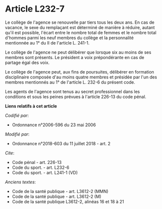 # Article L232-7

Le collège de l'agence se renouvelle par tiers tous les deux ans. En cas de vacance, le sexe du remplaçant est déterminé de
manière à réduire, autant qu'il est possible, l'écart entre le nombre total de femmes et le nombre total d'hommes parmi les
neuf membres du collège et la personnalité mentionnée au 1° du II de l'article L. 241-1.

Le collège de l'agence ne peut délibérer que lorsque six au moins de ses membres sont présents. Le président a voix
prépondérante en cas de partage égal des voix.

Le collège de l'agence peut, aux fins de poursuites, délibérer en formation disciplinaire composée d'au moins quatre membres
et présidée par l'un des membres mentionnés au 1° de l'article L. 232-6 du présent code.

Les agents de l'agence sont tenus au secret professionnel dans les conditions et sous les peines prévues à l'article 226-13
du code pénal.

**Liens relatifs à cet article**

_Codifié par_:

  - Ordonnance n°2006-596 du 23 mai 2006

_Modifié par_:

  - Ordonnance n°2018-603 du 11 juillet 2018 - art. 2

_Cite_:

  - Code pénal - art. 226-13
  - Code du sport. - art. L232-6
  - Code du sport. - art. L241-1 (VD)

_Anciens textes_:

  - Code de la santé publique - art. L3612-2 (MMN)
  - Code de la santé publique - art. L3612-2 (M)
  - Code de la santé publique L3612-2, alinéas 16 et 18 à 21
